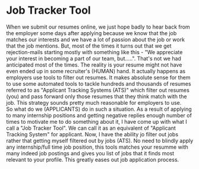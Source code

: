 # Job Tracker Tool

When we submit our resumes online, we just hope badly to hear back from the employer some days after applying because we know that the job matches our interests and we have a lot of passion about the job or work that the job mentions. But, most of the times it turns out that we get rejection-mails starting mostly with something like this - "We appreciate your interest in becoming a part of our team, but.....". That's not we had anticipated most of the times. The reality is your resume might not have even ended up in some recruiter's (HUMAN) hand. It actually happens as employers use tools to filter out resumes. It makes absolute sense for them to use some automated tools to tackle hundreds and thousands of resumes referred to as "Applicant Tracking Systems (ATS)" which filter out resumes (you) and pass forward only those resumes that they think match with the job. This strategy sounds pretty much reasonable for employers to use.  
So what do we (APPLICANTS) do in such a situation. As a result of applying to many internship positions and getting negative replies enough number of times to motivate me to do something about it, I have come up with what I call a "Job Tracker Tool". We can call it as an equivalent of "Applicant Tracking System" for applicant. Now, I have the ability jo filter out jobs rather that getting myself filtered out by jobs (ATS). No need to blindly apply any internship/full time job position, this tools matches your resumme with many indeed job postings and gives you list of jobs that it finds most relevant to your profile. This greatly eases out job application process.
